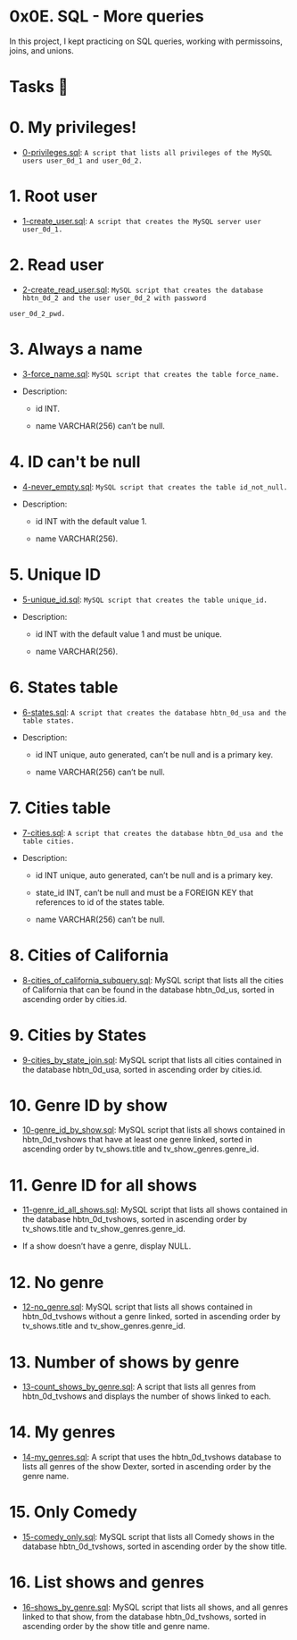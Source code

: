 # 0x0E. SQL - More queries

In this project, I kept practicing on SQL queries, working with permissoins, joins, and unions.

# Tasks 📃

# 0. My privileges!

  + <u>[0-privileges.sql](https://github.com/Heshbon/alx-higher_level_programming/blob/master/0x0E-SQL_more_queries/0-privileges.sql)</u>: `A script that lists all privileges of the MySQL users user_0d_1 and user_0d_2.`

# 1. Root user

  + <u>[1-create_user.sql](https://github.com/Heshbon/alx-higher_level_programming/blob/master/0x0E-SQL_more_queries/1-create_user.sql)</u>: `A script that creates the MySQL server user user_0d_1.`

# 2. Read user

  + <u>[2-create_read_user.sql](https://github.com/Heshbon/alx-higher_level_programming/blob/master/0x0E-SQL_more_queries/2-create_read_user.sql)</u>: `MySQL script that creates the database hbtn_0d_2 and the user user_0d_2 with password`

`user_0d_2_pwd.`

# 3. Always a name

  + <u>[3-force_name.sql](https://github.com/Heshbon/alx-higher_level_programming/blob/master/0x0E-SQL_more_queries/3-force_name.sql)</u>: `MySQL script that creates the table force_name.`

  + Description:

	- id INT.

	- name VARCHAR(256) can’t be null.

# 4. ID can't be null

  + <U>[4-never_empty.sql](https://github.com/Heshbon/alx-higher_level_programming/blob/master/0x0E-SQL_more_queries/4-never_empty.sql)</u>: `MySQL script that creates the table id_not_null.`

  + Description:

	- id INT with the default value 1.

	- name VARCHAR(256).

# 5. Unique ID

  + <u>[5-unique_id.sql](https://github.com/Heshbon/alx-higher_level_programming/blob/master/0x0E-SQL_more_queries/5-unique_id.sql)</u>: `MySQL script that creates the table unique_id.`

  + Description:

	- id INT with the default value 1 and must be unique.

	- name VARCHAR(256).

# 6. States table

  + <u>[6-states.sql](https://github.com/Heshbon/alx-higher_level_programming/blob/master/0x0E-SQL_more_queries/6-states.sql)</u>: `A script that creates the database hbtn_0d_usa and the table states.`

  + Description:

	- id INT unique, auto generated, can’t be null and is a primary key.

	- name VARCHAR(256) can’t be null.

# 7. Cities table

  + <u>[7-cities.sql](https://github.com/Heshbon/alx-higher_level_programming/blob/master/0x0E-SQL_more_queries/7-cities.sql)</u>: `A script that creates the database hbtn_0d_usa and the table cities.`

  + Description:

	- id INT unique, auto generated, can’t be null and is a primary key.

	- state_id INT, can’t be null and must be a FOREIGN KEY that references to id of the states table.

	- name VARCHAR(256) can’t be null.

# 8. Cities of California

  + <u>[8-cities_of_california_subquery.sql](https://github.com/Heshbon/alx-higher_level_programming/blob/master/0x0E-SQL_more_queries/8-cities_of_california_subquery.sql)</u>: MySQL script that lists all the cities of California that can be found in the database hbtn_0d_us, sorted in ascending order by cities.id.

# 9. Cities by States

  + <u>[9-cities_by_state_join.sql](https://github.com/Heshbon/alx-higher_level_programming/blob/master/0x0E-SQL_more_queries/9-cities_by_state_join.sql)</u>: MySQL script that lists all cities contained in the database hbtn_0d_usa, sorted in ascending order by cities.id.

# 10. Genre ID by show

  + <u>[10-genre_id_by_show.sql](https://github.com/Heshbon/alx-higher_level_programming/blob/master/0x0E-SQL_more_queries/10-genre_id_by_show.sql)</u>: MySQL script that lists all shows contained in hbtn_0d_tvshows that have at least one genre linked, sorted in ascending order by tv_shows.title and tv_show_genres.genre_id.

# 11. Genre ID for all shows

  + <u>[11-genre_id_all_shows.sql](https://github.com/Heshbon/alx-higher_level_programming/blob/master/0x0E-SQL_more_queries/11-genre_id_all_shows.sql)</u>: MySQL script that lists all shows contained in the database hbtn_0d_tvshows, sorted in ascending order by tv_shows.title and tv_show_genres.genre_id.

  + If a show doesn’t have a genre, display NULL.

# 12. No genre

  + <u>[12-no_genre.sql](https://github.com/Heshbon/alx-higher_level_programming/blob/master/0x0E-SQL_more_queries/12-no_genre.sql)</u>: MySQL script that lists all shows contained in hbtn_0d_tvshows without a genre linked, sorted in ascending order by tv_shows.title and tv_show_genres.genre_id.

# 13. Number of shows by genre

  + <u>[13-count_shows_by_genre.sql](https://github.com/Heshbon/alx-higher_level_programming/blob/master/0x0E-SQL_more_queries/13-count_shows_by_genre.sql)</u>: A script that lists all genres from hbtn_0d_tvshows and displays the number of shows linked to each.

# 14. My genres

  + <u>[14-my_genres.sql](https://github.com/Heshbon/alx-higher_level_programming/blob/master/0x0E-SQL_more_queries/14-my_genres.sql)</u>: A script that uses the hbtn_0d_tvshows database to lists all genres of the show Dexter, sorted in ascending order by the genre name.

# 15. Only Comedy

  + <u>[15-comedy_only.sql](https://github.com/Heshbon/alx-higher_level_programming/blob/master/0x0E-SQL_more_queries/15-comedy_only.sql)</u>: MySQL script that lists all Comedy shows in the database hbtn_0d_tvshows, sorted in ascending order by the show title.

# 16. List shows and genres

  + <u>[16-shows_by_genre.sql](https://github.com/Heshbon/alx-higher_level_programming/blob/master/0x0E-SQL_more_queries/16-shows_by_genre.sql)</u>: MySQL script that lists all shows, and all genres linked to that show, from the database hbtn_0d_tvshows, sorted in ascending order by the show title and genre name.
